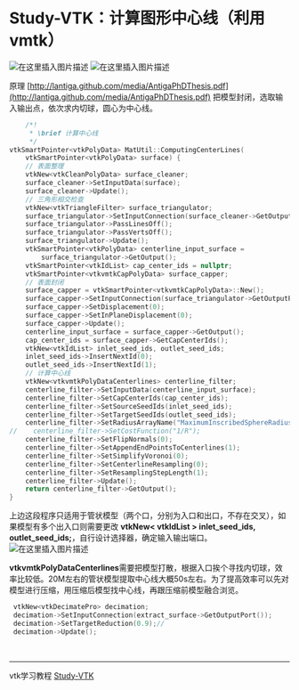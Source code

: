 # Study-VTK：计算图形中心线（利用vmtk）

![在这里插入图片描述](https://img-blog.csdnimg.cn/202001041633405.png?x-oss-process=image/watermark,type_ZmFuZ3poZW5naGVpdGk,shadow_10,text_aHR0cHM6Ly9ibG9nLmNzZG4ubmV0L2ExNTAwNTc4NDMyMA==,size_16,color_FFFFFF,t_70)
![在这里插入图片描述](https://img-blog.csdnimg.cn/20200104163403135.png?x-oss-process=image/watermark,type_ZmFuZ3poZW5naGVpdGk,shadow_10,text_aHR0cHM6Ly9ibG9nLmNzZG4ubmV0L2ExNTAwNTc4NDMyMA==,size_16,color_FFFFFF,t_70#pic_center)

原理  [http://lantiga.github.com/media/AntigaPhDThesis.pdf](http://lantiga.github.com/media/AntigaPhDThesis.pdf)
把模型封闭，选取输入输出点，依次求内切球，圆心为中心线。

```cpp
    /*!
     * \brief 计算中心线
     */
vtkSmartPointer<vtkPolyData> MatUtil::ComputingCenterLines(
    vtkSmartPointer<vtkPolyData> surface) {
    // 表面整理
    vtkNew<vtkCleanPolyData> surface_cleaner;
    surface_cleaner->SetInputData(surface);
    surface_cleaner->Update();
    // 三角形相交检查
    vtkNew<vtkTriangleFilter> surface_triangulator;
    surface_triangulator->SetInputConnection(surface_cleaner->GetOutputPort());
    surface_triangulator->PassLinesOff();
    surface_triangulator->PassVertsOff();
    surface_triangulator->Update();
    vtkSmartPointer<vtkPolyData> centerline_input_surface =
        surface_triangulator->GetOutput();
    vtkSmartPointer<vtkIdList> cap_center_ids = nullptr;
    vtkSmartPointer<vtkvmtkCapPolyData> surface_capper;
    // 表面封闭
    surface_capper = vtkSmartPointer<vtkvmtkCapPolyData>::New();
    surface_capper->SetInputConnection(surface_triangulator->GetOutputPort());
    surface_capper->SetDisplacement(0);
    surface_capper->SetInPlaneDisplacement(0);
    surface_capper->Update();
    centerline_input_surface = surface_capper->GetOutput();
    cap_center_ids = surface_capper->GetCapCenterIds();
    vtkNew<vtkIdList> inlet_seed_ids, outlet_seed_ids;
    inlet_seed_ids->InsertNextId(0);
    outlet_seed_ids->InsertNextId(1);
    // 计算中心线
    vtkNew<vtkvmtkPolyDataCenterlines> centerline_filter;
    centerline_filter->SetInputData(centerline_input_surface);
    centerline_filter->SetCapCenterIds(cap_center_ids);
    centerline_filter->SetSourceSeedIds(inlet_seed_ids);
    centerline_filter->SetTargetSeedIds(outlet_seed_ids);
    centerline_filter->SetRadiusArrayName("MaximumInscribedSphereRadius");
//    centerline_filter->SetCostFunction("1/R");
    centerline_filter->SetFlipNormals(0);
    centerline_filter->SetAppendEndPointsToCenterlines(1);
    centerline_filter->SetSimplifyVoronoi(0);
    centerline_filter->SetCenterlineResampling(0);
    centerline_filter->SetResamplingStepLength(1);
    centerline_filter->Update();
    return centerline_filter->GetOutput();
}
```
上边这段程序只适用于管状模型（两个口，分别为入口和出口，不存在交叉），如果模型有多个出入口则需要更改
**vtkNew< vtkIdList > inlet_seed_ids, outlet_seed_ids;**，自行设计选择器，确定输入输出端口。
![在这里插入图片描述](https://img-blog.csdnimg.cn/20200104163802880.png?x-oss-process=image/watermark,type_ZmFuZ3poZW5naGVpdGk,shadow_10,text_aHR0cHM6Ly9ibG9nLmNzZG4ubmV0L2ExNTAwNTc4NDMyMA==,size_16,color_FFFFFF,t_70#pic_center)

**vtkvmtkPolyDataCenterlines**需要把模型打散，根据入口挨个寻找内切球，效率比较低。20M左右的管状模型提取中心线大概50s左右。为了提高效率可以先对模型进行压缩，用压缩后模型找中心线，再跟压缩前模型融合浏览。

```cpp
 vtkNew<vtkDecimatePro> decimation;
 decimation->SetInputConnection(extract_surface->GetOutputPort());
 decimation->SetTargetReduction(0.9);//
 decimation->Update();
```

&emsp;
&emsp;
&emsp;
&emsp;
&emsp;
&emsp;

---
vtk学习教程
[Study-VTK](https://blog.csdn.net/a15005784320/article/details/104855111)